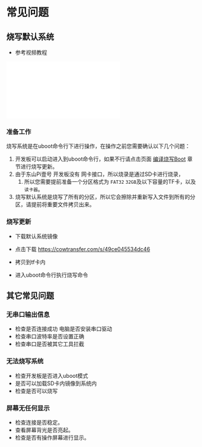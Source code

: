 # 常见问题
## 烧写默认系统

* 参考视频教程
<iframe src="//player.bilibili.com/player.html?aid=293906511&bvid=BV18F411a7jM&cid=434612050&page=1"scrolling="no" border="0" frameborder="no" framespacing="0" allowfullscreen="true">  </iframe>   

### 准备工作
烧写系统是在uboot命令行下进行操作，在操作之前您需要确认以下几个问题：

 1. 开发板可以启动进入到uboot命令行，如果不行请点击页面 [编译烧写Boot](DongshanPi-One/06-BuildFlashBoot/) 章节进行烧写更新。
 2. 由于东山Pi壹号 开发板没有 网卡接口，所以烧录是通过SD卡进行烧录，
    1. 所以您需要提前准备一个分区格式为 `FAT32` `32GB`及以下容量的TF卡，以及`读卡器`。
 3. 烧写默认系统是烧写了所有的分区，所以它会擦除并重新写入文件到所有的分区，请提前将重要文件拷贝出来。

### 烧写更新
* 下载默认系统镜像
 * 点击下载 https://cowtransfer.com/s/49ce045534dc46


* 拷贝到tf卡内
  
* 进入uboot命令行执行烧写命令
  




## 其它常见问题

### 无串口输出信息
* 检查是否连接成功 电脑是否安装串口驱动
* 检查串口波特率是否设置正确
* 检查串口是否被其它工具拦截
  
### 无法烧写系统
* 检查开发板是否进入uboot模式
* 是否可以加载SD卡内镜像到系统内
* 检查是否可以烧写
  
###  屏幕无任何显示
* 检查连接是否稳定。
* 查看屏幕背光是否亮起。
* 检查是否有操作屏幕进行显示。